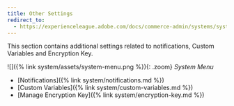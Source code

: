 ```yaml
---
title: Other Settings
redirect_to:
  - https://experienceleague.adobe.com/docs/commerce-admin/systems/system-menu.html#other-settings
---
```


This section contains additional settings related to notifications, Custom Variables and Encryption Key.

![]({% link system/assets/system-menu.png %}){: .zoom}
*System Menu*

- [Notifications]({% link system/notifications.md %})
- [Custom Variables]({% link system/custom-variables.md %})
- [Manage Encryption Key]({% link system/encryption-key.md %})